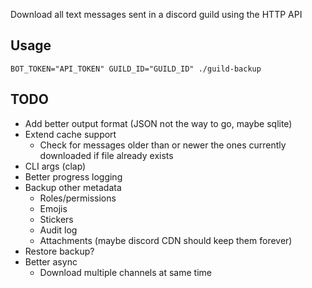 Download all text messages sent in a discord guild using the HTTP API

## Usage
```
BOT_TOKEN="API_TOKEN" GUILD_ID="GUILD_ID" ./guild-backup
```

## TODO
- Add better output format (JSON not the way to go, maybe sqlite)
- Extend cache support
  - Check for messages older than or newer the ones currently downloaded if
  file already exists
- CLI args (clap)
- Better progress logging
- Backup other metadata
  - Roles/permissions
  - Emojis
  - Stickers
  - Audit log
  - Attachments (maybe discord CDN should keep them forever)
- Restore backup?
- Better async
  - Download multiple channels at same time
